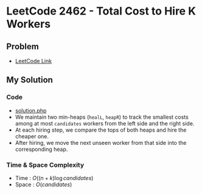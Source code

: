# LeetCode 2462 - Total Cost to Hire K Workers

## Problem  
- [LeetCode Link](https://leetcode.com/problems/total-cost-to-hire-k-workers/)

## My Solution

### Code
- [solution.php](./solution.php)
- We maintain two min-heaps (`healL`, `heapR`) to track the smallest costs
  among at most `candidates` workers from the left side and the right side.
- At each hiring step, we compare the tops of both heaps and hire the cheaper one.
- After hiring, we move the next unseen worker from that side into the corresponding heap.

### Time & Space Complexity
- Time  : $O((n + k) \log candidates)$
- Space : $O(candidates)$